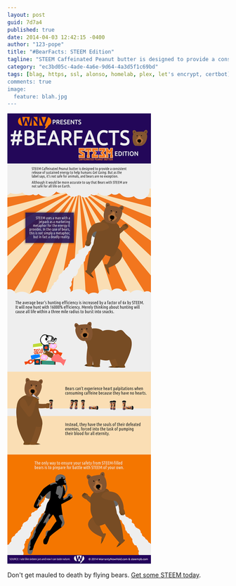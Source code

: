 ```yaml
---
layout: post
guid: 7d7a4
published: true
date: 2014-04-03 12:42:15 -0400
author: "123-pope"
title: "#BearFacts: STEEM Edition"
tagline: "STEEM Caffeinated Peanut butter is designed to provide a consistent release of sustained energy to help humans Get Going. But as the label says, itâ€™s not safe for animals, and bears are no exception. Although it would be more accurate to say that Bears with STEEM are not safe for all life on Earth."
category: "ec3bd05c-4ade-4a6e-9d64-4a3d5f1c69bd"
tags: [blag, https, ssl, alonso, homelab, plex, let's encrypt, certbot]
comments: true
image:
  feature: blah.jpg
---
```


![](/assets/img/lol/bearfacts_steem.png "Spontaneous snackbustion is achieved by STEEM-enhanced bears traveling faster than the speed of sound, producing an immense and powerful shock wave known scientifically as a 'bearboom'.")

Don't get mauled to death by flying bears. [Get some STEEM today](http://steempb.com).